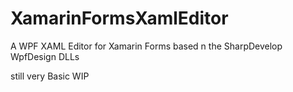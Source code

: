 # XamarinFormsXamlEditor
A WPF XAML Editor for Xamarin Forms
based n the SharpDevelop WpfDesign DLLs

still very Basic WIP

